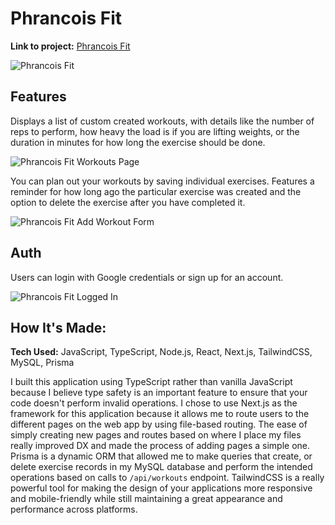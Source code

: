 # Phrancois Fit

**Link to project:** [Phrancois Fit](https://phrancoisfit.vercel.app/)

![Phrancois Fit](https://ronthetech.github.io/image-repo/home_page_logged_out.png)

## Features

Displays a list of custom created workouts, with details like the number of reps to perform, how heavy the load is if you are lifting weights, or the duration in minutes for how long the exercise should be done.

![Phrancois Fit Workouts Page](https://ronthetech.github.io/image-repo/workouts_page_logged_out.png)

You can plan out your workouts by saving individual exercises. Features a reminder for how long ago the particular exercise was created and the option to delete the exercise after you have completed it.

![Phrancois Fit Add Workout Form](https://ronthetech.github.io/image-repo/adding_workout_logged_out.png)

## Auth

Users can login with Google credentials or sign up for an account.

![Phrancois Fit Logged In](https://ronthetech.github.io/image-repo/workouts_page_logged_in.png)

## How It's Made:

**Tech Used:** JavaScript, TypeScript, Node.js, React, Next.js, TailwindCSS, MySQL, Prisma

I built this application using TypeScript rather than vanilla JavaScript because I believe type safety is an important feature to ensure that your code doesn't perform invalid operations. I chose to use Next.js as the framework for this application because it allows me to route users to the different pages on the web app by using file-based routing. The ease of simply creating new pages and routes based on where I place my files really improved DX and made the process of adding pages a simple one. Prisma is a dynamic ORM that allowed me to make queries that create, or delete exercise records in my MySQL database and perform the intended operations based on calls to `/api/workouts` endpoint.
TailwindCSS is a really powerful tool for making the design of your applications more responsive and mobile-friendly while still maintaining a great appearance and performance across platforms.

